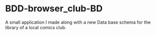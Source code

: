 # BDD-browser_club-BD
A small application I made along with a new Data base schema for the library of a local comics club.
